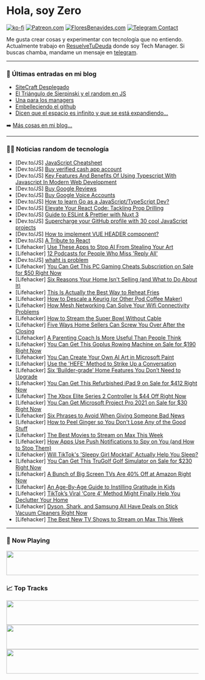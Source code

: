 # Hola, soy Zero

[![ko-fi](https://ko-fi.com/img/githubbutton_sm.svg)](https://ko-fi.com/J3J4N0LUK)
[![Patreon.com](https://img.shields.io/endpoint.svg?url=https%3A%2F%2Fshieldsio-patreon.vercel.app%2Fapi%3Fusername%3Dzerodragon%26type%3Dpatrons&style=for-the-badge)](https://patreon.com/zerodragon)
[![FloresBenavides.com](https://img.shields.io/website?down_message=oops&label=MiBlog&style=for-the-badge&up_message=online&url=https%3A%2F%2Ffloresbenavides.com)](https://floresbenavides.com)
[![Telegram Contact](https://img.shields.io/badge/escr%C3%ADbeme-ZeroDragon-%2326A5E4?style=for-the-badge&logo=telegram)](https://t.me/zerodragon)

Me gusta crear cosas y experimentar con tecnología que no entiendo.
Actualmente trabajo en [ResuelveTuDeuda](http://github.com/resuelve) donde soy Tech Manager.
Si buscas chamba, mandame un mensaje en [telegram](https://t.me/zerodragon).

---

### 📕 Últimas entradas en mi blog
<!-- BLOG-POST-LIST:START -->
- [SiteCraft Desplegado](https://floresbenavides.com/sitecraft-desplegado/)
- [El Triángulo de Sierpinski y el random en JS](https://floresbenavides.com/el-triangulo-de-sierpinski-y-el-random-en-js/)
- [Una para los managers](https://floresbenavides.com/una-para-los-managers/)
- [Embelleciendo el github](https://floresbenavides.com/embelleciendo-el-github/)
- [Dicen que el espacio es infinito y que se está expandiendo…](https://floresbenavides.com/dicen-que-el-espacio-es-infinito-y-que-se-esta-expandiendo/)
<!-- BLOG-POST-LIST:END -->

➡️ [Más cosas en mi blog...](https://floresbenavides.com)

---

### 👨‍💻 Noticias random de tecnología
<!-- TECH-POSTS:START -->
- [Dev.to/JS] [JavaScript Cheatsheet](https://dev.to/mursalfk/javascript-cheatsheet-2b72)
- [Dev.to/JS] [Buy verified cash app account](https://dev.to/charoenbunma7/buy-verified-cash-app-account-219b)
- [Dev.to/JS] [Key Features And Benefits Of Using Typescript With Javascript In Modern Web Development](https://dev.to/anujpandeyin/key-features-and-benefits-of-using-typescript-with-javascript-in-modern-web-development-381i)
- [Dev.to/JS] [Buy Google Reviews](https://dev.to/charoenbunma7/buy-google-reviews-4pik)
- [Dev.to/JS] [Buy Google Voice Accounts](https://dev.to/charoenbunma7/buy-google-voice-accounts-58b9)
- [Dev.to/JS] [How to learn Go as a JavaScript/TypeScript Dev?](https://dev.to/holymark/how-to-learn-go-as-a-javascripttypescript-dev-gmg)
- [Dev.to/JS] [Elevate Your React Code: Tackling Prop Drilling](https://dev.to/tiagof/elevate-your-react-code-tackling-prop-drilling-26e0)
- [Dev.to/JS] [Guide to ESLint &amp; Prettier with Nuxt 3](https://dev.to/nikitadmitr/configure-eslint-prettier-for-nuxt-3-45f7)
- [Dev.to/JS] [Supercharge your GitHub profile with 30 cool JavaScript projects](https://dev.to/monicafidalgo/supercharge-your-github-profile-with-30-cool-javascript-projects-3chi)
- [Dev.to/JS] [How to implement VUE HEADER component?](https://dev.to/doogiemuc/how-to-implement-vue-header-component-27jo)
- [Dev.to/JS] [A Tribute to React](https://dev.to/aantipov/a-tribute-to-react-2dci)
- [Lifehacker] [Use These Apps to Stop AI From Stealing Your Art](https://lifehacker.com/tech/use-glaze-and-nightshade-to-stop-ai-from-stealing-your-art)
- [Lifehacker] [12 Podcasts for People Who Miss &#39;Reply All&#39;](https://lifehacker.com/entertainment/podcasts-for-people-who-miss-reply-all)
- [Dev.to/JS] [whaht is problem](https://dev.to/mistyislam5/whaht-is-problem-h9f)
- [Lifehacker] [You Can Get This PC Gaming Cheats Subscription on Sale for $50 Right Now](https://lifehacker.com/entertainment/pc-gaming-cheats-sale)
- [Lifehacker] [Six Reasons Your Home Isn&#39;t Selling &lpar;and What to Do About It&rpar;](https://lifehacker.com/money/why-your-home-isnt-selling)
- [Lifehacker] [This Is Actually the Best Way to Reheat Fries](https://lifehacker.com/how-to-reheat-fries-in-an-air-fryer)
- [Lifehacker] [How to Descale a Keurig &lpar;or Other Pod Coffee Maker&rpar;](https://lifehacker.com/home/how-to-descale-a-keurig-or-other-pod-coffee-maker)
- [Lifehacker] [How Mesh Networking Can Solve Your Wifi Connectivity Problems](https://lifehacker.com/tech/what-is-mesh-networking)
- [Lifehacker] [How to Stream the Super Bowl Without Cable](https://lifehacker.com/entertainment/how-to-watch-the-super-bowl-without-cable)
- [Lifehacker] [Five Ways Home Sellers Can Screw You Over After the Closing](https://lifehacker.com/money/five-ways-home-sellers-can-screw-you)
- [Lifehacker] [A Parenting Coach Is More Useful Than People Think](https://lifehacker.com/family/what-does-a-parenting-coach-do)
- [Lifehacker] [You Can Get This Goplus Rowing Machine on Sale for $190 Right Now](https://lifehacker.com/health/goplus-rowing-machine-sale)
- [Lifehacker] [You Can Create Your Own AI Art in Microsoft Paint](https://lifehacker.com/tech/how-to-create-ai-art-in-microsoft-paint-with-cocreator)
- [Lifehacker] [Use the &#39;HEFE&#39; Method to Strike Up a Conversation](https://lifehacker.com/health/use-the-hefe-method-to-get-better-at-small-talk)
- [Lifehacker] [Six ‘Builder-grade’ Home Features You Don’t Need to Upgrade](https://lifehacker.com/money/builder-grade-home-features-you-dont-need-to-upgrade)
- [Lifehacker] [You Can Get This Refurbished iPad 9 on Sale for $412 Right Now](https://lifehacker.com/tech/refurbished-ipad-9-sale)
- [Lifehacker] [The Xbox Elite Series 2 Controller Is $44 Off Right Now](https://lifehacker.com/entertainment/xbox-elite-series-2-controller-sale-microsoft)
- [Lifehacker] [You Can Get Microsoft Project Pro 2021 on Sale for $30 Right Now](https://lifehacker.com/tech/microsoft-project-pro-sale)
- [Lifehacker] [Six Phrases to Avoid When Giving Someone Bad News](https://lifehacker.com/health/phrases-to-avoid-when-giving-someone-bad-news)
- [Lifehacker] [How to Peel Ginger so You Don&#39;t Lose Any of the Good Stuff](https://lifehacker.com/food-drink/the-best-ways-to-peel-ginger)
- [Lifehacker] [The Best Movies to Stream on Max This Week](https://lifehacker.com/entertainment/best-movies-on-max-this-week)
- [Lifehacker] [How Apps Use Push Notifications to Spy on You &lpar;and How to Stop Them&rpar;](https://lifehacker.com/tech/how-to-stop-apps-from-using-push-notifications-to-spy-on-you)
- [Lifehacker] [Will TikTok&#39;s &#39;Sleepy Girl Mocktail&#39; Actually Help You Sleep?](https://lifehacker.com/health/does-tiktoks-sleepy-girl-mocktail-work)
- [Lifehacker] [You Can Get This TruGolf Golf Simulator on Sale for $230 Right Now](https://lifehacker.com/trugolf-golf-simulator-sale)
- [Lifehacker] [A Bunch of Big Screen TVs Are 40% Off at Amazon Right Now](https://lifehacker.com/tech/hisense-u6-uled-series-tv-sale)
- [Lifehacker] [An Age-By-Age Guide to Instilling Gratitude in Kids](https://lifehacker.com/family/how-to-instill-gratitude-in-kids)
- [Lifehacker] [TikTok’s Viral ‘Core 4’ Method Might Finally Help You Declutter Your Home](https://lifehacker.com/home/declutter-your-home-with-tiktoks-viral-core-4-method)
- [Lifehacker] [Dyson, Shark, and Samsung All Have Deals on Stick Vacuum Cleaners Right Now](https://lifehacker.com/home/best-stick-vacuum-cleaner-deals)
- [Lifehacker] [The Best New TV Shows to Stream on Max This Week](https://lifehacker.com/entertainment/best-new-tv-shows-streaming-on-max-this-week)<!-- TECH-POSTS:END -->

---

### 🎵 Now Playing
<a href="https://spotify-now-playing-dun.vercel.app/now-playing?open"><img src="https://spotify-now-playing-dun.vercel.app/now-playing" width="540" height="64"></a>

### 📈 Top Tracks
<a href="https://spotify-now-playing-dun.vercel.app/top-tracks?i=1&open"><img src="https://spotify-now-playing-dun.vercel.app/top-tracks?i=1" width="540" height="64"></a>
<a href="https://spotify-now-playing-dun.vercel.app/top-tracks?i=2&open"><img src="https://spotify-now-playing-dun.vercel.app/top-tracks?i=2" width="540" height="64"></a>
<a href="https://spotify-now-playing-dun.vercel.app/top-tracks?i=3&open"><img src="https://spotify-now-playing-dun.vercel.app/top-tracks?i=3" width="540" height="64"></a>
